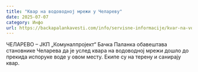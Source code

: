 ```yaml
---
title: "Квар на водоводној мрежи у Челареву"
date: 2025-07-07
category: Инфо
url: https://backapalankavesti.com/info/servisne-informacije/kvar-na-vodovodnoj-mrezi-u-celarevu-2/
---
```


ЧЕЛАРЕВО – ЈКП „Комуналпројект“ Бачка Паланка обавештава становнике Челарева да је услед квара на водоводној мрежи дошло до прекида испоруке воде у овом месту. Екипе су на терену и санирају квар.
